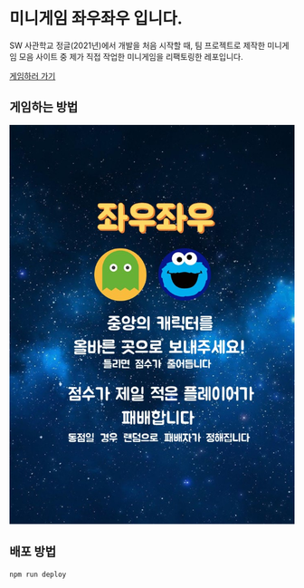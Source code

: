 # 미니게임 좌우좌우 입니다.

SW 사관학교 정글(2021년)에서 개발을 처음 시작할 때, 팀 프로젝트로 제작한 미니게임 모음 사이트 중 제가 직접 작업한 미니게임을 리팩토링한 레포입니다.

[게임하러 가기](https://logone72.github.io/mini-game-left-or-right/)

## 게임하는 방법

<img src="./src/assets/tutorialLeftRight.png" alt="game-tutorial" />

## 배포 방법

```bash
npm run deploy
```